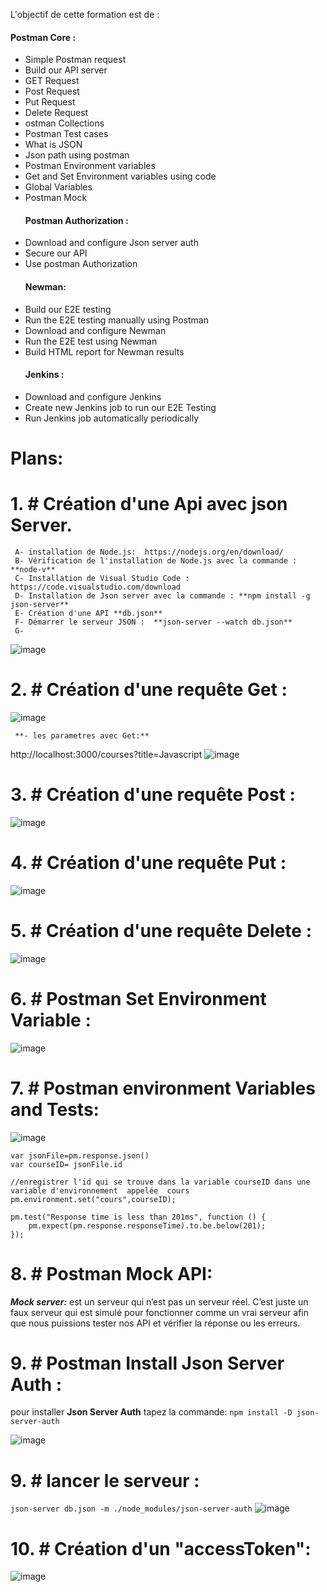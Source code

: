 L'objectif de cette formation est de :
   #### Postman Core :
- Simple Postman request
- Build our API server
- GET Request
- Post Request
- Put Request
- Delete Request
- ostman Collections
- Postman Test cases
- What is JSON
- Json path using postman
- Postman Environment variables
- Get and Set Environment variables using code
- Global Variables
- Postman Mock
   #### Postman Authorization :
- Download and configure Json server auth
- Secure our API
- Use postman Authorization
   #### Newman:
- Build our E2E testing
- Run the E2E testing manually using Postman
- Download and configure Newman
- Run the E2E test using Newman
- Build HTML report for Newman results
   #### Jenkins :
- Download and configure Jenkins
- Create new Jenkins job to run our E2E Testing
- Run Jenkins job automatically periodically

# Plans:
# 1. # Création d'une Api avec **json Server**.
     A- installation de Node.js:  https://nodejs.org/en/download/
     B- Vérification de l'installation de Node.js avec la commande : **node-v**
     C- Installation de Visual Studio Code : https://code.visualstudio.com/download
     D- Installation de Json server avec la commande : **npm install -g json-server**
     E- Création d'une API **db.json**
     F- Démarrer le serveur JSON :  **json-server --watch db.json**
     G-
 ![image](https://user-images.githubusercontent.com/7100940/202845870-f355c14a-2e1e-4347-abb5-ef36ccc5b3db.png)

# 2. # Création d'une requête Get :
![image](https://user-images.githubusercontent.com/7100940/202846453-95f0a769-b5da-47f2-8619-e382e92a6224.png)
     
     **- les parametres avec Get:**
     
 http://localhost:3000/courses?title=Javascript
![image](https://user-images.githubusercontent.com/7100940/202848706-f55233d9-6509-4577-92d5-1b194fb7d484.png)
# 3. # Création d'une requête Post :
![image](https://user-images.githubusercontent.com/7100940/202848894-c0083aba-5a7c-4236-880f-57fb4252d75b.png)

# 4. #  Création d'une requête Put :
![image](https://user-images.githubusercontent.com/7100940/202849046-22ba398c-ac4f-4ce6-aab5-c9851e4130a5.png)

# 5. #  Création d'une requête Delete :
![image](https://user-images.githubusercontent.com/7100940/202849302-d26ae665-d5f4-4559-a29e-084c05c3a687.png)

# 6. # Postman Set Environment Variable :
![image](https://user-images.githubusercontent.com/7100940/202850213-97ddd8f8-6e1c-4388-ade0-e19037fc9064.png)

# 7. # Postman environment Variables and Tests:
![image](https://user-images.githubusercontent.com/7100940/202850153-0fba3ce8-f4e1-49b3-a043-9ac7d8df00e5.png)
```
var jsonFile=pm.response.json() 
var courseID= jsonFile.id

//enregistrer l'id qui se trouve dans la variable courseID dans une variable d'environnement  appelée  cours
pm.environment.set("cours",courseID);

pm.test("Response time is less than 201ms", function () {
    pm.expect(pm.response.responseTime).to.be.below(201);
});
```
# 8. # Postman Mock API:
***Mock server:*** est un serveur qui n’est pas un serveur réel. C’est juste un faux serveur qui est simulé pour fonctionner comme un vrai serveur afin que nous puissions tester nos API et vérifier la réponse ou les erreurs.
# 9. # Postman Install Json Server Auth :
pour installer **Json Server Auth** tapez la commande: 
```npm install -D json-server-auth```

![image](https://user-images.githubusercontent.com/7100940/202866761-f7993f2f-21ef-49d1-b95a-2f1b8254742d.png)

# 9. # lancer le serveur :
``` json-server db.json -m ./node_modules/json-server-auth ```
![image](https://user-images.githubusercontent.com/7100940/202866972-fa745ac6-c9d4-4d12-8e6f-f4073e786bd9.png)


# 10. # Création d'un "accessToken": 

![image](https://user-images.githubusercontent.com/7100940/202867108-e5f345c1-dd79-466f-b7e7-f27a6e51a000.png)
